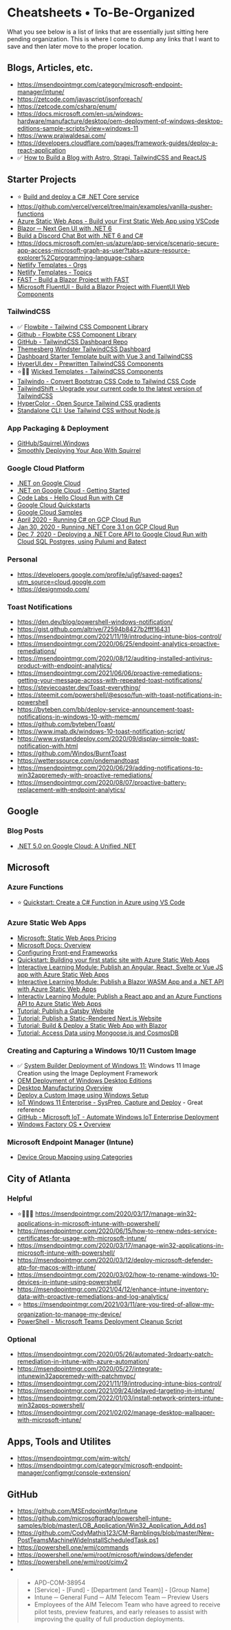 # Cheatsheets • To-Be-Organized
What you see below is a list of links that are essentially just sitting here pending organization. This is where I come to dump any links that I want to save and then later move to the proper location.

## Blogs, Articles, etc.
- https://msendpointmgr.com/category/microsoft-endpoint-manager/intune/
- https://zetcode.com/javascript/jsonforeach/
- https://zetcode.com/csharp/enum/
- https://docs.microsoft.com/en-us/windows-hardware/manufacture/desktop/oem-deployment-of-windows-desktop-editions-sample-scripts?view=windows-11
- https://www.prajwaldesai.com/
- https://developers.cloudflare.com/pages/framework-guides/deploy-a-react-application
- ✅ [How to Build a Blog with Astro, Strapi, TailwindCSS and ReactJS](https://strapi.io/blog/how-to-build-a-blog-with-astro-strapi-and-tailwind-css)

## Starter Projects
- ⭐ [Build and deploy a C# .NET Core service](https://cloud.google.com/run/docs/quickstarts/build-and-deploy/c-sharp)
- https://github.com/vercel/vercel/tree/main/examples/vanilla-pusher-functions
- [Azure Static Web Apps - Build your First Static Web App using VSCode](https://docs.microsoft.com/en-us/azure/static-web-apps/getting-started?tabs=vanilla-javascript#create-a-static-web-app)
- [Blazor ─ Next Gen UI with .NET 6](https://www.youtube.com/watch?v=CUYrxootpjI)
- [Build a Discord Chat Bot with .NET 6 and C#](https://www.youtube.com/watch?v=SDuG0zTLe18&list=PLdo4fOcmZ0oXv32dOd36UydQYLejKR61R&index=44)
- https://docs.microsoft.com/en-us/azure/app-service/scenario-secure-app-access-microsoft-graph-as-user?tabs=azure-resource-explorer%2Cprogramming-language-csharp
- [Netlify Templates - Orgs](https://github.com/orgs/netlify-templates/repositories)
- [Netlify Templates - Topics](https://github.com/topics/netlify-template)
- [FAST - Build a Blazor Project with FAST](https://www.fast.design/docs/integrations/blazor/)
- [Microsoft FluentUI - Build a Blazor Project with FluentUI Web Components](https://docs.microsoft.com/en-us/fluent-ui/web-components/integrations/blazor)

### TailwindCSS
- ✅ [Flowbite - Tailwind CSS Component Library](https://flowbite.com/docs/getting-started/introduction/)
- [Github - Flowbite CSS Component Library](https://github.com/themesberg/flowbite)
- [GitHub - TailwindCSS Dashboard Repo](https://github.com/themesberg/tailwind-dashboard-windster)
- [Themesberg Windster TailwindCSS Dashboard](https://demo.themesberg.com/windster/)
- [Dashboard Starter Template built with Vue 3 and TailwindCSS](https://github.com/wobsoriano/v-dashboard)
- [HyperUI.dev - Prewritten TailwindCSS Components](https://hyperui.dev/)
- ⭐🎉🥳 [Wicked Templates - TailwindCSS Components](https://blocks.wickedtemplates.com/)
- [Tailwindo - Convert Bootstrap CSS Code to Tailwind CSS Code](https://github.com/awssat/tailwindo)
- [TailwindShift - Upgrade your current code to the latest version of TailwindCSS](https://github.com/awssat/tailwind-shift)
- [HyperColor - Open Source Tailwind CSS gradients ](https://hypercolor.dev/)
- [Standalone CLI: Use Tailwind CSS without Node.js](https://tailwindcss.com/blog/standalone-cli)

### App Packaging & Deployment
- [GitHub/Squirrel.Windows](https://github.com/Squirrel/Squirrel.Windows)
- [Smoothly Deploying Your App With Squirrel](https://intellitect.com/deploying-app-squirrel/#integrating-with-your-project)

### Google Cloud Platform
- [.NET on Google Cloud](https://cloud.google.com/dotnet)
- [.NET on Google Cloud - Getting Started](https://cloud.google.com/dotnet/docs/getting-started)
- [Code Labs - Hello Cloud Run with C#](https://codelabs.developers.google.com/codelabs/cloud-run-hello-csharp#0)
- [Google Cloud Quickstarts](https://cloud.google.com/gcp/getting-started/#quick-starts)
- [Google Cloud Samples](https://cloud.google.com/docs/samples)
- [April 2020 - Running C# on GCP Cloud Run](https://medium.com/google-cloud/running-with-c-on-gcp-cloud-run-b83ca5d6fc53)
- [Jan 30, 2020 - Running .NET Core 3.1 on GCP Cloud Run](https://medium.com/@pheyhui/running-net-core-3-1-on-gcp-cloud-run-adff081e6745)
- [Dec 7, 2020 - Deploying a .NET Core API to Google Cloud Run with Cloud SQL Postgres, using Pulumi and Batect](https://dev.to/gabrielsadaka/deploying-a-net-core-api-to-google-cloud-run-with-cloud-sql-postgres-using-pulumi-and-batect-mc4)

### Personal
- https://developers.google.com/profile/u/jgf/saved-pages?utm_source=cloud.google.com
- https://designmodo.com/

### Toast Notifications
- https://den.dev/blog/powershell-windows-notification/
- https://gist.github.com/altrive/72594b8427b2fff16431
- https://msendpointmgr.com/2021/11/19/introducing-intune-bios-control/
- https://msendpointmgr.com/2020/06/25/endpoint-analytics-proactive-remediations/
- https://msendpointmgr.com/2020/08/12/auditing-installed-antivirus-product-with-endpoint-analytics/
- https://msendpointmgr.com/2021/06/06/proactive-remediations-getting-your-message-across-with-repeated-toast-notifications/
- https://steviecoaster.dev/Toast-everything/
- https://steemit.com/powershell/@esoso/fun-with-toast-notifications-in-powershell
- https://byteben.com/bb/deploy-service-announcement-toast-notifications-in-windows-10-with-memcm/
- https://github.com/byteben/Toast/
- https://www.imab.dk/windows-10-toast-notification-script/
- https://www.systanddeploy.com/2020/09/display-simple-toast-notification-with.html
- https://github.com/Windos/BurntToast
- https://wetterssource.com/ondemandtoast
- https://msendpointmgr.com/2020/06/29/adding-notifications-to-win32appremedy-with-proactive-remediations/
- https://msendpointmgr.com/2020/08/07/proactive-battery-replacement-with-endpoint-analytics/

## Google

### Blog Posts
- [.NET 5.0 on Google Cloud: A Unified .NET](https://cloud.google.com/blog/topics/developers-practitioners/net-50-google-cloud)

## Microsoft

### Azure Functions
- ⭐ [Quickstart: Create a C# Function in Azure using VS Code](https://docs.microsoft.com/en-us/azure/azure-functions/create-first-function-vs-code-csharp?tabs=in-process)

### Azure Static Web Apps
- [Microsoft: Static Web Apps Pricing](https://azure.microsoft.com/en-us/pricing/details/app-service/static/)
- [Microsoft Docs: Overview](https://docs.microsoft.com/en-us/azure/static-web-apps/)
- [Configuring Front-end Frameworks](https://docs.microsoft.com/en-us/azure/static-web-apps/front-end-frameworks)
- [Quickstart: Building your first static site with Azure Static Web Apps](https://docs.microsoft.com/en-us/azure/static-web-apps/getting-started?tabs=vanilla-javascript#create-a-static-web-app)
- [Interactive Learning Module: Publish an Angular, React, Svelte or Vue JS app with Azure Static Web Apps](https://docs.microsoft.com/en-us/learn/modules/publish-app-service-static-web-app-api/)
- [Interactive Learning Module: Publish a Blazor WASM App and a .NET API with Azure Static Web Apps](https://docs.microsoft.com/en-us/learn/modules/publish-app-service-static-web-app-api-dotnet/)
- [Interactiv Learning Module: Publish a React app and an Azure Functions API to Azure Static Web Apps](https://docs.microsoft.com/en-us/learn/modules/publish-static-web-app-api-preview-url/)
- [Tutorial: Publish a Gatsby Website](https://docs.microsoft.com/en-us/azure/static-web-apps/publish-gatsby)
- [Tutorial: Publish a Static-Rendered Next.js Website](https://docs.microsoft.com/en-us/azure/static-web-apps/deploy-nextjs)
- [Tutorial: Build & Deploy a Static Web App with Blazor](https://docs.microsoft.com/en-us/azure/static-web-apps/deploy-blazor)
- [Tutorial: Access Data using Mongoose.js and CosmosDB](https://docs.microsoft.com/en-us/azure/static-web-apps/add-mongoose)

### Creating and Capturing a Windows 10/11 Custom Image
- ✅ [System Builder Deployment of Windows 11:](https://docs.microsoft.com/en-us/windows-hardware/manufacture/desktop/system-builder-deployment?view=windows-11) Windows 11 Image Creation using the Image Deployment Framework
- [OEM Deployment of Windows Desktop Editions](https://docs.microsoft.com/en-us/windows-hardware/manufacture/desktop/oem-deployment-of-windows-desktop-editions?preserve-view=true&view=windows-11#make-online-customizations-audit-mode)
- [Desktop Manufacturing Overview](https://docs.microsoft.com/en-us/windows-hardware/manufacture/desktop/?view=windows-11)
- [Deploy a Custom Image using Windows Setup](https://docs.microsoft.com/en-us/windows-hardware/manufacture/desktop/deploy-a-custom-image?view=windows-11)
- [IoT Windows 11 Enterprise - SysPrep, Capture and Deploy](https://docs.microsoft.com/en-us/windows-hardware/manufacture/desktop/iot-ent-sysprep-capture-deploy?view=windows-11) - Great reference
- [GitHub - Microsoft IoT - Automate Windows IoT Enterprise Deployment](https://github.com/ms-iot/windows-iotent-deploy)
- [Windows Factory OS • Overview](https://docs.microsoft.com/en-us/windows-hardware/manufacture/desktop/factoryos/?view=windows-11)

### Microsoft Endpoint Manager (Intune)
- [Device Group Mapping using Categories](https://docs.microsoft.com/en-us/mem/intune/enrollment/device-group-mapping)


## City of Atlanta
### Helpful
- ⭐🎉🥳✅ https://msendpointmgr.com/2020/03/17/manage-win32-applications-in-microsoft-intune-with-powershell/
- https://msendpointmgr.com/2020/06/15/how-to-renew-ndes-service-certificates-for-usage-with-microsoft-intune/
- https://msendpointmgr.com/2020/03/17/manage-win32-applications-in-microsoft-intune-with-powershell/
- https://msendpointmgr.com/2020/03/12/deploy-microsoft-defender-atp-for-macos-with-intune/
- https://msendpointmgr.com/2020/03/02/how-to-rename-windows-10-devices-in-intune-using-powershell/
- https://msendpointmgr.com/2021/04/12/enhance-intune-inventory-data-with-proactive-remediations-and-log-analytics/
- ⭐ https://msendpointmgr.com/2021/03/11/are-you-tired-of-allow-my-organization-to-manage-my-device/
- [PowerShell - Microsoft Teams Deployment Cleanup Script](https://docs.microsoft.com/en-us/microsoftteams/scripts/powershell-script-deployment-cleanup)

### Optional
- https://msendpointmgr.com/2020/05/26/automated-3rdparty-patch-remediation-in-intune-with-azure-automation/
- https://msendpointmgr.com/2020/05/27/integrate-intunewin32appremedy-with-patchmypc/
- https://msendpointmgr.com/2021/11/19/introducing-intune-bios-control/
- https://msendpointmgr.com/2021/09/24/delayed-targeting-in-intune/
- https://msendpointmgr.com/2022/01/03/install-network-printers-intune-win32apps-powershell/
- https://msendpointmgr.com/2021/02/02/manage-desktop-wallpaper-with-microsoft-intune/

## Apps, Tools and Utilites
- https://msendpointmgr.com/wim-witch/
- https://msendpointmgr.com/category/microsoft-endpoint-manager/configmgr/console-extension/

## GitHub
- https://github.com/MSEndpointMgr/Intune
- https://github.com/microsoftgraph/powershell-intune-samples/blob/master/LOB_Application/Win32_Application_Add.ps1
- https://github.com/CodyMathis123/CM-Ramblings/blob/master/New-PostTeamsMachineWideInstallScheduledTask.ps1
- https://powershell.one/wmi/commands
- https://powershell.one/wmi/root/microsoft/windows/defender
- https://powershell.one/wmi/root/cimv2
- 

> - APD-COM-38954
> - [Service] - [Fund] - [Department (and Team)] - [Group Name]
> - Intune ─ General Fund ─ AIM Telecom Team ─ Preview Users
> - Employees of the AIM Telecom Team who have agreed to receive pilot tests, preview features, and early releases to assist with improving the quality of full production deployments.
